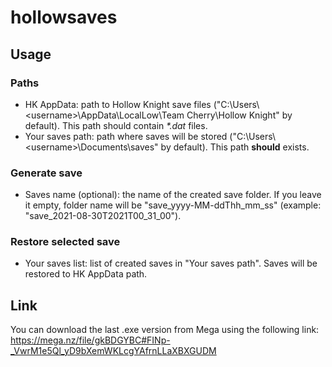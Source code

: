 # hollowsaves
## Usage

### Paths
* HK AppData: path to Hollow Knight save files ("C:\Users\\&lt;username>\AppData\LocalLow\Team Cherry\Hollow Knight" by default). This path should contain *\*.dat* files.
* Your saves path: path where saves will be stored ("C:\Users\\&lt;username>\Documents\saves" by default). This path **should** exists.

### Generate save
* Saves name (optional): the name of the created save folder. If you leave it empty, folder name will be "save_yyyy-MM-ddThh_mm_ss" (example: "save_2021-08-30T2021T00_31_00").

### Restore selected save
* Your saves list: list of created saves in "Your saves path". Saves will be restored to HK AppData path.
  
## Link
You can download the last .exe version from Mega using the following link:
https://mega.nz/file/gkBDGYBC#FINp-_VwrM1e5Ql_yD9bXemWKLcgYAfrnLLaXBXGUDM
